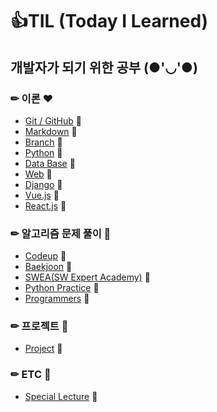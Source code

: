 # 👍TIL (Today I Learned)

## 개발자가 되기 위한 공부 (●'◡'●)

### ✏ 이론 ❤

- [Git / GitHub](./Git_GitHub) 💨
- [Markdown](./Markdown) 💨
- [Branch](./Branch) 💨
- [Python](./Python) 💨
- [Data Base](./DB) 💨
- [Web](./Web) 💨
- [Django](./Django) 💨
- [Vue.js](./Vue.js) 💨
- [React.js](./React.js) 💨

### ✏ 알고리즘 문제 풀이 🧡

- [Codeup](./Codeup) 💨
- [Baekjoon](./Baekjoon) 💨
- [SWEA(SW Expert Academy)](./SWEA) 💨
- [Python Practice](./PythonPractice) 💨
- [Programmers](./Programmers) 💨

### ✏ 프로젝트 💛

- [Project](./Project) 💨

### ✏ ETC 💚

- [Special Lecture](./SpecialLecture) 💨
